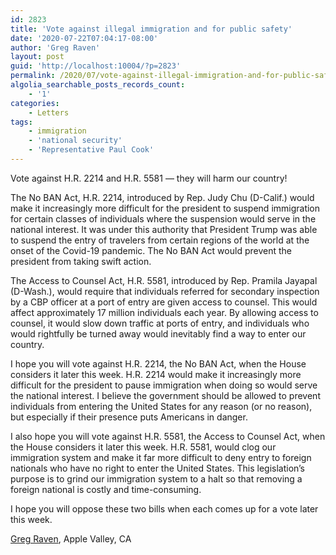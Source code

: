 ```yaml
---
id: 2823
title: 'Vote against illegal immigration and for public safety'
date: '2020-07-22T07:04:17-08:00'
author: 'Greg Raven'
layout: post
guid: 'http://localhost:10004/?p=2823'
permalink: /2020/07/vote-against-illegal-immigration-and-for-public-safety/
algolia_searchable_posts_records_count:
    - '1'
categories:
    - Letters
tags:
    - immigration
    - 'national security'
    - 'Representative Paul Cook'
---
```


Vote against H.R. 2214 and H.R. 5581 — they will harm our country!

The No BAN Act, H.R. 2214, introduced by Rep. Judy Chu (D-Calif.) would make it increasingly more difficult for the president to suspend immigration for certain classes of individuals where the suspension would serve in the national interest. It was under this authority that President Trump was able to suspend the entry of travelers from certain regions of the world at the onset of the Covid-19 pandemic. The No BAN Act would prevent the president from taking swift action.

The Access to Counsel Act, H.R. 5581, introduced by Rep. Pramila Jayapal (D-Wash.), would require that individuals referred for secondary inspection by a CBP officer at a port of entry are given access to counsel. This would affect approximately 17 million individuals each year. By allowing access to counsel, it would slow down traffic at ports of entry, and individuals who would rightfully be turned away would inevitably find a way to enter our country.

I hope you will vote against H.R. 2214, the No BAN Act, when the House considers it later this week. H.R. 2214 would make it increasingly more difficult for the president to pause immigration when doing so would serve the national interest. I believe the government should be allowed to prevent individuals from entering the United States for any reason (or no reason), but especially if their presence puts Americans in danger.

I also hope you will vote against H.R. 5581, the Access to Counsel Act, when the House considers it later this week. H.R. 5581, would clog our immigration system and make it far more difficult to deny entry to foreign nationals who have no right to enter the United States. This legislation’s purpose is to grind our immigration system to a halt so that removing a foreign national is costly and time-consuming.

I hope you will oppose these two bills when each comes up for a vote later this week.

[Greg Raven](https://www.gregraven.org/), Apple Valley, CA